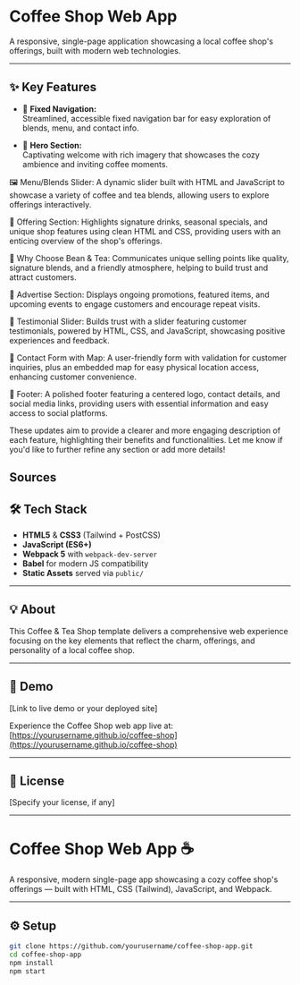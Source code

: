 # Coffee Shop Web App

A responsive, single-page application showcasing a local coffee shop's offerings, built with modern web technologies.

---

## ✨ Key Features

- 🔗 **Fixed Navigation:**  
  Streamlined, accessible fixed navigation bar for easy exploration of blends, menu, and contact info.

- 🎨 **Hero Section:**  
  Captivating welcome with rich imagery that showcases the cozy ambience and inviting coffee moments.

🖼️ Menu/Blends Slider:
A dynamic slider built with HTML and JavaScript to showcase a variety of coffee and tea blends, allowing users to explore offerings interactively.

🍹 Offering Section:
Highlights signature drinks, seasonal specials, and unique shop features using clean HTML and CSS, providing users with an enticing overview of the shop's offerings.

🌟 Why Choose Bean & Tea:
Communicates unique selling points like quality, signature blends, and a friendly atmosphere, helping to build trust and attract customers.

📢 Advertise Section:
Displays ongoing promotions, featured items, and upcoming events to engage customers and encourage repeat visits.

💬 Testimonial Slider:
Builds trust with a slider featuring customer testimonials, powered by HTML, CSS, and JavaScript, showcasing positive experiences and feedback.

📧 Contact Form with Map:
A user-friendly form with validation for customer inquiries, plus an embedded map for easy physical location access, enhancing customer convenience.

🦶 Footer:
A polished footer featuring a centered logo, contact details, and social media links, providing users with essential information and easy access to social platforms.

These updates aim to provide a clearer and more engaging description of each feature, highlighting their benefits and functionalities. Let me know if you'd like to further refine any section or add more details!

Sources
---

## 🛠️ Tech Stack

- **HTML5** & **CSS3** (Tailwind + PostCSS)
- **JavaScript (ES6+)**
- **Webpack 5** with `webpack-dev-server`
- **Babel** for modern JS compatibility
- **Static Assets** served via `public/`

---

## 💡 About

This Coffee & Tea Shop template delivers a comprehensive web experience focusing on the key elements that reflect the charm, offerings, and personality of a local coffee shop.

---

## 🚀 Demo

[Link to live demo or your deployed site]

Experience the Coffee Shop web app live at: [https://yourusername.github.io/coffee-shop](https://yourusername.github.io/coffee-shop)

---

## 📄 License

[Specify your license, if any]

---


# Coffee Shop Web App ☕️

A responsive, modern single-page app showcasing a cozy coffee shop's offerings — built with HTML, CSS (Tailwind), JavaScript, and Webpack.

---

## ⚙️ Setup

```bash
git clone https://github.com/yourusername/coffee-shop-app.git
cd coffee-shop-app
npm install
npm start


